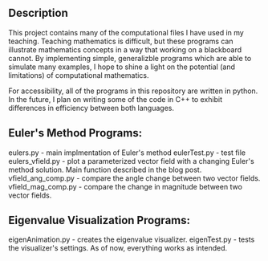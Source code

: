 ## Description
This project contains many of the computational files I have used in my teaching. Teaching mathematics is difficult, but these programs can illustrate mathematics concepts in a way that working on a blackboard cannot. By implementing simple, generalizble programs which are able to simulate many examples, I hope to shine a light on the potential (and limitations) of computational mathematics.

For accessibility, all of the programs in this repository are written in python. In the future, I plan on writing some of the code in C++ to exhibit differences in efficiency between both languages.

Euler's Method Programs:
-----------------------
eulers.py - main implmentation of Euler's method
eulerTest.py - test file
eulers_vfield.py - plot a parameterized vector field with a changing Euler's method solution. Main function described in the blog post.
vfield_ang_comp.py - compare the angle change between two vector fields.
vfield_mag_comp.py - compare the change in magnitude between two vector fields.

Eigenvalue Visualization Programs:
-------------------------
eigenAnimation.py - creates the eigenvalue visualizer.
eigenTest.py - tests the visualizer's settings. As of now, everything works as intended.
